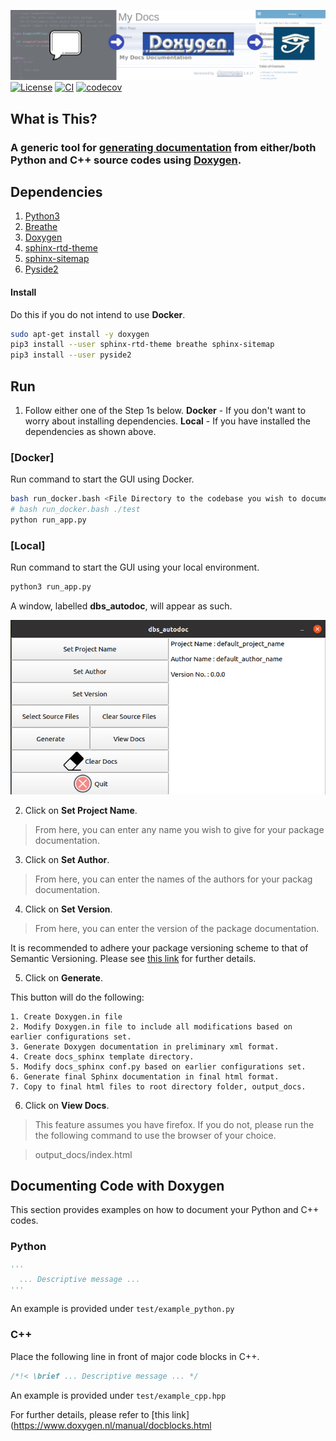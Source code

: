 ![](img/function.png)
[![License](https://img.shields.io/badge/License-Apache%202.0-blue.svg)](https://opensource.org/licenses/Apache-2.0) [![CI](https://github.com/cardboardcode/dbs_autodoc/actions/workflows/ci.yml/badge.svg)](https://github.com/cardboardcode/dbs_autodoc/actions/workflows/ci.yml) [![codecov](https://codecov.io/gh/cardboardcode/dbs_autodoc/branch/main/graph/badge.svg?token=JM8V8SZE8T)](https://codecov.io/gh/cardboardcode/dbs_autodoc)

## **What is This?**

### A generic tool for <ins>generating documentation</ins> from either/both **Python** and **C++** source codes using <ins>Doxygen</ins>.

## **Dependencies**
1. [Python3](https://www.python.org/downloads/)
2. [Breathe](https://pypi.org/project/breathe/)
3. [Doxygen](https://www.doxygen.nl/index.html)
4. [sphinx-rtd-theme](https://sphinx-rtd-theme.readthedocs.io/en/stable/installing.html)
5. [sphinx-sitemap](https://pypi.org/project/sphinx-sitemap/)
6. [Pyside2](https://pypi.org/project/PySide2/)

#### Install
Do this if you do not intend to use **Docker**.

```bash
sudo apt-get install -y doxygen
pip3 install --user sphinx-rtd-theme breathe sphinx-sitemap
pip3 install --user pyside2
```

## **Run**

1. Follow either one of the Step 1s below.
**Docker** - If you don't want to worry about installing dependencies.
**Local** - If you have installed the dependencies as shown above.

### [**Docker**]
Run command to start the GUI using Docker.

```bash
bash run_docker.bash <File Directory to the codebase you wish to document>
# bash run_docker.bash ./test
python run_app.py
```
### [**Local**]
Run command to start the GUI using your local environment.

```bash
python3 run_app.py
```

A window, labelled **dbs_autodoc**, will appear as such.

![](img/gui_window.png)

2. Click on **Set Project Name**.

> From here, you can enter any name you wish to give for your package documentation.

3. Click on **Set Author**.

> From here, you can enter the names of the authors for your packag documentation.

4. Click on **Set Version**.

> From here, you can enter the version of the package documentation.

It is recommended to adhere your package versioning scheme to that of Semantic Versioning. Please see [this link](https://semver.org/) for further details.

5. Click on **Generate**.

This button will do the following:

```
1. Create Doxygen.in file
2. Modify Doxygen.in file to include all modifications based on earlier configurations set.
3. Generate Doxygen documentation in preliminary xml format.
4. Create docs_sphinx template directory.
5. Modify docs_sphinx conf.py based on earlier configurations set.
6. Generate final Sphinx documentation in final html format.
7. Copy to final html files to root directory folder, output_docs.
```

6. Click on **View Docs**.

> This feature assumes you have firefox. If you do not, please run the the following command to use the browser of your choice.

> <browser> output_docs/index.html


## **Documenting Code with Doxygen**

This section provides examples on how to document your Python and C++ codes.

### **Python**

```python
'''
  ... Descriptive message ...
'''
```
An example is provided under `test/example_python.py`

### **C++**

Place the following line in front of major code blocks in C++.
```cpp
/*!< \brief ... Descriptive message ... */
```
An example is provided under `test/example_cpp.hpp`

For further details, please refer to [this link](https://www.doxygen.nl/manual/docblocks.html

